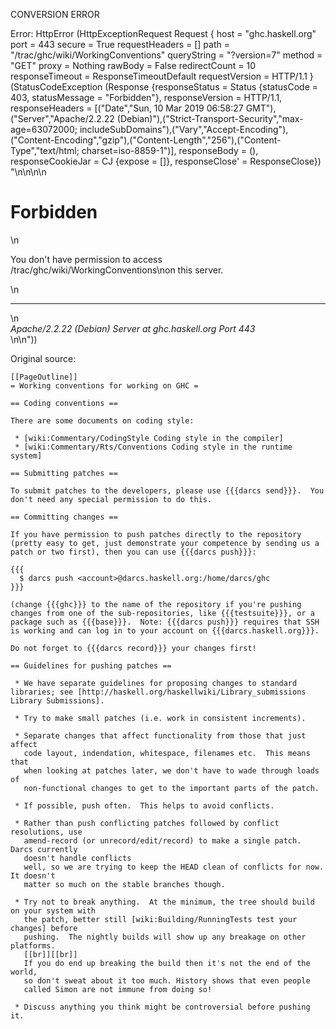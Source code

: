 CONVERSION ERROR

Error: HttpError (HttpExceptionRequest Request {
  host                 = "ghc.haskell.org"
  port                 = 443
  secure               = True
  requestHeaders       = []
  path                 = "/trac/ghc/wiki/WorkingConventions"
  queryString          = "?version=7"
  method               = "GET"
  proxy                = Nothing
  rawBody              = False
  redirectCount        = 10
  responseTimeout      = ResponseTimeoutDefault
  requestVersion       = HTTP/1.1
}
 (StatusCodeException (Response {responseStatus = Status {statusCode = 403, statusMessage = "Forbidden"}, responseVersion = HTTP/1.1, responseHeaders = [("Date","Sun, 10 Mar 2019 06:58:27 GMT"),("Server","Apache/2.2.22 (Debian)"),("Strict-Transport-Security","max-age=63072000; includeSubDomains"),("Vary","Accept-Encoding"),("Content-Encoding","gzip"),("Content-Length","256"),("Content-Type","text/html; charset=iso-8859-1")], responseBody = (), responseCookieJar = CJ {expose = []}, responseClose' = ResponseClose}) "<!DOCTYPE HTML PUBLIC \"-//IETF//DTD HTML 2.0//EN\">\n<html><head>\n<title>403 Forbidden</title>\n</head><body>\n<h1>Forbidden</h1>\n<p>You don't have permission to access /trac/ghc/wiki/WorkingConventions\non this server.</p>\n<hr>\n<address>Apache/2.2.22 (Debian) Server at ghc.haskell.org Port 443</address>\n</body></html>\n"))

Original source:

```trac
[[PageOutline]]
= Working conventions for working on GHC =

== Coding conventions ==

There are some documents on coding style:

 * [wiki:Commentary/CodingStyle Coding style in the compiler]
 * [wiki:Commentary/Rts/Conventions Coding style in the runtime system]

== Submitting patches ==

To submit patches to the developers, please use {{{darcs send}}}.  You don't need any special permission to do this.

== Committing changes ==

If you have permission to push patches directly to the repository (pretty easy to get, just demonstrate your competence by sending us a patch or two first), then you can use {{{darcs push}}}:

{{{
  $ darcs push <account>@darcs.haskell.org:/home/darcs/ghc
}}}

(change {{{ghc}}} to the name of the repository if you're pushing changes from one of the sub-repositories, like {{{testsuite}}}, or a package such as {{{base}}}.  Note: {{{darcs push}}} requires that SSH is working and can log in to your account on {{{darcs.haskell.org}}}.

Do not forget to {{{darcs record}}} your changes first!

== Guidelines for pushing patches ==

 * We have separate guidelines for proposing changes to standard libraries; see [http://haskell.org/haskellwiki/Library_submissions Library Submissions].

 * Try to make small patches (i.e. work in consistent increments).

 * Separate changes that affect functionality from those that just affect
   code layout, indendation, whitespace, filenames etc.  This means that
   when looking at patches later, we don't have to wade through loads of
   non-functional changes to get to the important parts of the patch.   

 * If possible, push often.  This helps to avoid conflicts.

 * Rather than push conflicting patches followed by conflict resolutions, use
   amend-record (or unrecord/edit/record) to make a single patch.  Darcs currently
   doesn't handle conflicts
   well, so we are trying to keep the HEAD clean of conflicts for now.  It doesn't
   matter so much on the stable branches though.

 * Try not to break anything.  At the minimum, the tree should build on your system with
   the patch, better still [wiki:Building/RunningTests test your changes] before
   pushing.  The nightly builds will show up any breakage on other platforms.
   [[br]][[br]]
   If you do end up breaking the build then it's not the end of the world,
   so don't sweat about it too much. History shows that even people
   called Simon are not immune from doing so!

 * Discuss anything you think might be controversial before pushing it.



```
